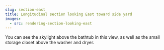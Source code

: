 ```yaml
---
slug: section-east
title: Longitudinal section looking East toward side yard
images:
  - src: rendering-section-looking-east
---
```

You can see the skylight above the bathtub in this view, as well as the small storage closet above the washer and dryer.